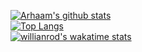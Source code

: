 [![Arhaam's github stats](https://github-readme-stats.vercel.app/api?username=thearhaam&show_icons=true&hide_border=true&count_private=true&hide_title=true)](https://github.com/anuraghazra/github-readme-stats)<br/>
[![Top Langs](https://github-readme-stats.vercel.app/api/top-langs/?username=thearhaam&hide=java&layout=compact&hide_border=true&hide_title=true)](https://github.com/anuraghazra/github-readme-stats)<br/>
[![willianrod's wakatime stats](https://github-readme-stats.vercel.app/api/wakatime?username=TheArhaam&hide_border=true&hide_title=true)](https://github.com/anuraghazra/github-readme-stats)
